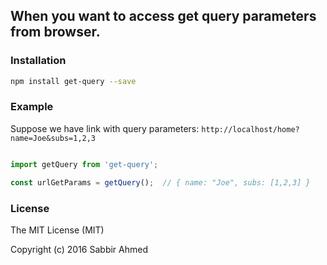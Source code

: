 ## When you want to access get query parameters from browser.

### Installation

```sh
npm install get-query --save
```

### Example

Suppose we have link with query parameters:
`http://localhost/home?name=Joe&subs=1,2,3`


```js

import getQuery from 'get-query';

const urlGetParams = getQuery();  // { name: "Joe", subs: [1,2,3] }

```


### License

The MIT License (MIT)

Copyright (c) 2016 Sabbir Ahmed
